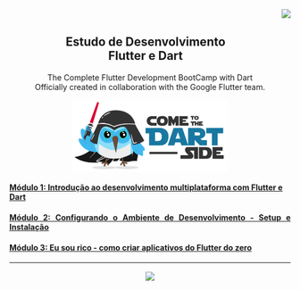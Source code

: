 <div align="center">
<a href="https://github.com/oliveiradg" target="_blank"><img align="right" height="100" src="https://cdn.jsdelivr.net/gh/devicons/devicon/icons/flutter/flutter-original.svg" /></a>
<br>




<h2>Estudo de Desenvolvimento <br> Flutter e Dart</h2>
<p>The Complete Flutter Development BootCamp with Dart <br>
Officially created in collaboration with the Google Flutter team.</p>


<div align= "center">

<a href="https://github.com/oliveiradg" target="_blank"><img align="center" height="130" src="https://raw.githubusercontent.com/kevmoo/dart_side/master/Dash%20Dart%20PNG%20%20-%20white.png" /></a>
</div>
</div>

#### [Módulo 1: Introdução ao desenvolvimento multiplataforma com Flutter e Dart](./Modulo%201/01Introducao.md)

<div id="conteudo" align="justify">


#### [Módulo 2: Configurando o Ambiente de Desenvolvimento - Setup e Instalação](./Modulo%201/02Configuracao.md)

<div id="conteudo" align="justify">


#### [Módulo 3: Eu sou rico - como criar aplicativos do Flutter do zero](./Modulo%201/03AppEuSouRico.md)

<div id="conteudo" align="justify">





<hr>

<div id="aula01" align="center">






<div align="center">
<a href="https://github.com/oliveiradg" target="_blank"><img align="center" height="180" src="https://www.boavista.rr.leg.br/imagens/emconstruo.jpg/image" /></a>